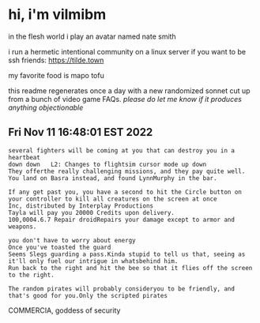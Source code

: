 # hi, i'm vilmibm

in the flesh world i play an avatar named nate smith

i run a hermetic intentional community on a linux server if you want to be ssh friends: https://tilde.town

my favorite food is mapo tofu

this readme regenerates once a day with a new randomized sonnet cut up from a bunch of video game FAQs.
_please do let me know if it produces anything objectionable_

## Fri Nov 11 16:48:01 EST 2022

    several fighters will be coming at you that can destroy you in a heartbeat
    down down 	L2: Changes to flightsim cursor mode up down
    They offerthe really challenging missions, and they pay quite well.
    You land on Basra instead, and found LynnMurphy in the bar.
    
    If any get past you, you have a second to hit the Circle button on your controller to kill all creatures on the screen at once
    Inc, distributed by Interplay Productions
    Tayla will pay you 20000 Credits upon delivery.
    100,0004.6.7 Repair droidRepairs your damage except to armor and weapons.
    
    you don't have to worry about energy
    Once you've toasted the guard
    Seems Slegs guarding a pass.Kinda stupid to tell us that, seeing as it'll only fuel our intrigue in whatsbehind him.
    Run back to the right and hit the bee so that it flies off the screen to the right.
    
    The random pirates will probably consideryou to be friendly, and that's good for you.Only the scripted pirates
      COMMERCIA, goddess of security
